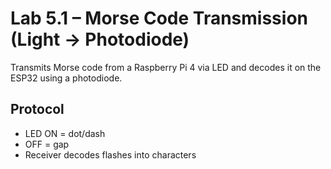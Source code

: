 # Lab 5.1 – Morse Code Transmission (Light → Photodiode)

Transmits Morse code from a Raspberry Pi 4 via LED and decodes it on the ESP32 using a photodiode.

## Protocol

- LED ON = dot/dash
- OFF = gap
- Receiver decodes flashes into characters

